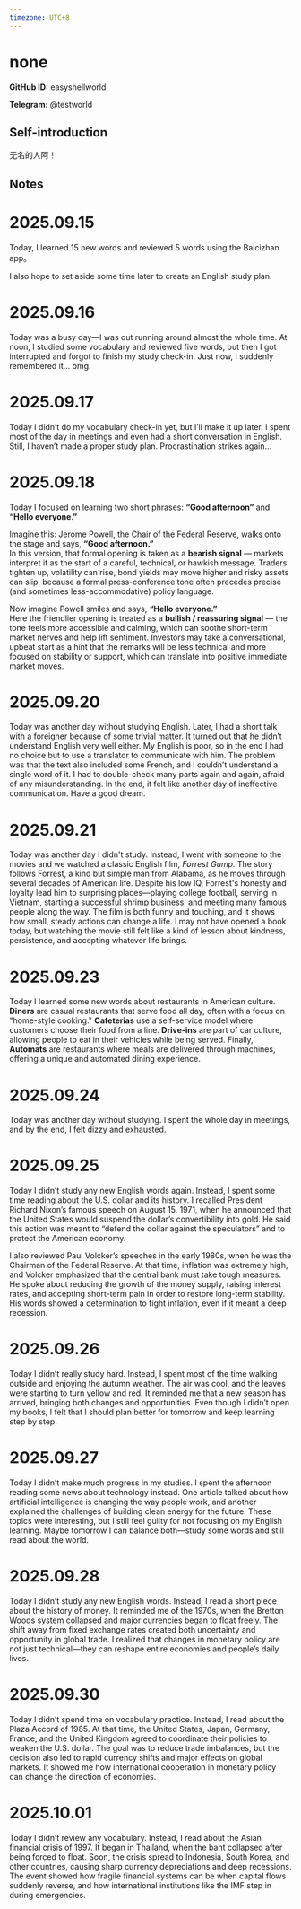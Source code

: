 ```yaml
---
timezone: UTC+8
---
```


# none

**GitHub ID:** easyshellworld

**Telegram:** @testworld

## Self-introduction

无名的人阿！

## Notes
<!-- Content_START -->
# 2025.09.15
<!-- DAILY_CHECKIN_2025-09-15_START -->
Today, I learned 15 new words and reviewed 5 words using the Baicizhan app。

I also hope to set aside some time later to create an English study plan.
<!-- DAILY_CHECKIN_2025-09-15_END -->


# 2025.09.16
<!-- DAILY_CHECKIN_2025-09-16_START -->
Today was a busy day—I was out running around almost the whole time. At noon, I studied some vocabulary and reviewed five words, but then I got interrupted and forgot to finish my study check-in. Just now, I suddenly remembered it… omg.
<!-- DAILY_CHECKIN_2025-09-16_END -->


# 2025.09.17
<!-- DAILY_CHECKIN_2025-09-17_START -->
Today I didn’t do my vocabulary check-in yet, but I’ll make it up later. I spent most of the day in meetings and even had a short conversation in English. Still, I haven’t made a proper study plan. Procrastination strikes again…
<!-- DAILY_CHECKIN_2025-09-17_END -->


# 2025.09.18
<!-- DAILY_CHECKIN_2025-09-18_START -->
Today I focused on learning two short phrases: **“Good afternoon”** and **“Hello everyone.”**

Imagine this: Jerome Powell, the Chair of the Federal Reserve, walks onto the stage and says, **“Good afternoon.”**  
In this version, that formal opening is taken as a **bearish signal** — markets interpret it as the start of a careful, technical, or hawkish message. Traders tighten up, volatility can rise, bond yields may move higher and risky assets can slip, because a formal press-conference tone often precedes precise (and sometimes less-accommodative) policy language.

Now imagine Powell smiles and says, **“Hello everyone.”**  
Here the friendlier opening is treated as a **bullish / reassuring signal** — the tone feels more accessible and calming, which can soothe short-term market nerves and help lift sentiment. Investors may take a conversational, upbeat start as a hint that the remarks will be less technical and more focused on stability or support, which can translate into positive immediate market moves.
<!-- DAILY_CHECKIN_2025-09-18_END -->


# 2025.09.20
<!-- DAILY_CHECKIN_2025-09-20_START -->
Today was another day without studying English. Later, I had a short talk with a foreigner because of some trivial matter. It turned out that he didn’t understand English very well either. My English is poor, so in the end I had no choice but to use a translator to communicate with him. The problem was that the text also included some French, and I couldn’t understand a single word of it. I had to double-check many parts again and again, afraid of any misunderstanding. In the end, it felt like another day of ineffective communication. Have a good dream.
<!-- DAILY_CHECKIN_2025-09-20_END -->


# 2025.09.21
<!-- DAILY_CHECKIN_2025-09-21_START -->
Today was another day I didn't study. Instead, I went with someone to the movies and we watched a classic English film, _Forrest Gump_. The story follows Forrest, a kind but simple man from Alabama, as he moves through several decades of American life. Despite his low IQ, Forrest's honesty and loyalty lead him to surprising places—playing college football, serving in Vietnam, starting a successful shrimp business, and meeting many famous people along the way. The film is both funny and touching, and it shows how small, steady actions can change a life. I may not have opened a book today, but watching the movie still felt like a kind of lesson about kindness, persistence, and accepting whatever life brings.
<!-- DAILY_CHECKIN_2025-09-21_END -->


# 2025.09.23
<!-- DAILY_CHECKIN_2025-09-23_START -->
Today I learned some new words about restaurants in American culture. **Diners** are casual restaurants that serve food all day, often with a focus on "home-style cooking." **Cafeterias** use a self-service model where customers choose their food from a line. **Drive-ins** are part of car culture, allowing people to eat in their vehicles while being served. Finally, **Automats** are restaurants where meals are delivered through machines, offering a unique and automated dining experience.
<!-- DAILY_CHECKIN_2025-09-23_END -->


# 2025.09.24
<!-- DAILY_CHECKIN_2025-09-24_START -->
Today was another day without studying. I spent the whole day in meetings, and by the end, I felt dizzy and exhausted.
<!-- DAILY_CHECKIN_2025-09-24_END -->


# 2025.09.25
<!-- DAILY_CHECKIN_2025-09-25_START -->
Today I didn’t study any new English words again. Instead, I spent some time reading about the U.S. dollar and its history. I recalled President Richard Nixon’s famous speech on August 15, 1971, when he announced that the United States would suspend the dollar’s convertibility into gold. He said this action was meant to “defend the dollar against the speculators” and to protect the American economy.

I also reviewed Paul Volcker’s speeches in the early 1980s, when he was the Chairman of the Federal Reserve. At that time, inflation was extremely high, and Volcker emphasized that the central bank must take tough measures. He spoke about reducing the growth of the money supply, raising interest rates, and accepting short-term pain in order to restore long-term stability. His words showed a determination to fight inflation, even if it meant a deep recession.
<!-- DAILY_CHECKIN_2025-09-25_END -->


# 2025.09.26
<!-- DAILY_CHECKIN_2025-09-26_START -->
Today I didn’t really study hard. Instead, I spent most of the time walking outside and enjoying the autumn weather. The air was cool, and the leaves were starting to turn yellow and red. It reminded me that a new season has arrived, bringing both changes and opportunities. Even though I didn’t open my books, I felt that I should plan better for tomorrow and keep learning step by step.
<!-- DAILY_CHECKIN_2025-09-26_END -->


# 2025.09.27
<!-- DAILY_CHECKIN_2025-09-27_START -->
Today I didn’t make much progress in my studies. I spent the afternoon reading some news about technology instead. One article talked about how artificial intelligence is changing the way people work, and another explained the challenges of building clean energy for the future. These topics were interesting, but I still feel guilty for not focusing on my English learning. Maybe tomorrow I can balance both—study some words and still read about the world.
<!-- DAILY_CHECKIN_2025-09-27_END -->


# 2025.09.28
<!-- DAILY_CHECKIN_2025-09-28_START -->
Today I didn’t study any new English words. Instead, I read a short piece about the history of money. It reminded me of the 1970s, when the Bretton Woods system collapsed and major currencies began to float freely. The shift away from fixed exchange rates created both uncertainty and opportunity in global trade. I realized that changes in monetary policy are not just technical—they can reshape entire economies and people’s daily lives.
<!-- DAILY_CHECKIN_2025-09-28_END -->


# 2025.09.30
<!-- DAILY_CHECKIN_2025-09-30_START -->
Today I didn’t spend time on vocabulary practice. Instead, I read about the Plaza Accord of 1985. At that time, the United States, Japan, Germany, France, and the United Kingdom agreed to coordinate their policies to weaken the U.S. dollar. The goal was to reduce trade imbalances, but the decision also led to rapid currency shifts and major effects on global markets. It showed me how international cooperation in monetary policy can change the direction of economies.
<!-- DAILY_CHECKIN_2025-09-30_END -->


# 2025.10.01
<!-- DAILY_CHECKIN_2025-10-01_START -->
Today I didn’t review any vocabulary. Instead, I read about the Asian financial crisis of 1997. It began in Thailand, when the baht collapsed after being forced to float. Soon, the crisis spread to Indonesia, South Korea, and other countries, causing sharp currency depreciations and deep recessions. The event showed how fragile financial systems can be when capital flows suddenly reverse, and how international institutions like the IMF step in during emergencies.
<!-- DAILY_CHECKIN_2025-10-01_END -->
<!-- Content_END -->
